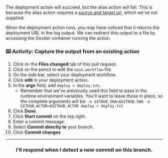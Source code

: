 The deployment action will succeed, but the alias action will fail. This is because the alias action requires a [source and target url](https://zeit.co/docs/v1/features/aliases/#creating-aliases), which we've not supplied.

When the deployment action runs, you may have noticed that it returns the deployment URL in the log output. We can redirect this output to a file by accessing the Docker container running the action.

### :keyboard: Activity: Capture the output from an existing action

1. Click on the **Files changed** tab of this pull request.
1. Click on the pencil to edit the `main.workflow` file.
1. On the side bar, select your deployment workflow.
1. Click **edit** in your deployment action.
1. In the **args** field, add `deploy > deploy.txt`.
    - Remember that we've previously used this field to pass in the runtime environment variables. You'll want to leave those in place, so the complete arguments will be: `-e GITHUB_SHA=$GITHUB_SHA -e GITHUB_ACTOR=$GITHUB_ACTOR deploy > deploy.txt`
1. Click **Done**.
1. Click **Start commit** on the top right.
1. Enter a commit message.
1. Select **Commit directly to** your branch.
1. Click **Commit changes**

<hr>
<h3 align="center">I'll respond when I detect a new commit on this branch.</h3>
